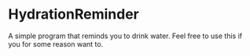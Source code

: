 # HydrationReminder
A simple program that reminds you to drink water.
Feel free to use this if you for some reason want to.
